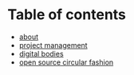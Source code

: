 # Table of contents

* [about](README.md)
* [project management](week-1.md)
* [digital bodies](week-2.md)
* [open source circular fashion](week-3.md)

